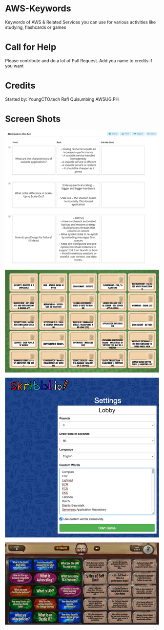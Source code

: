 # AWS-Keywords
Keywords of AWS &amp; Related Services you can use for various activities like studying, flashcards or games

# Call for Help
Please contribute and do a lot of Pull Request. Add you name to credits if you want

# Credits
Started by:
YoungCTO.tech Rafi Quisumbing
AWSUG.PH

# Screen Shots

![Alt text](Screen%20Shot%20Flashcards.png?raw=true "FlashCards")

![Alt text](Screen%20Shot%20Code%20Names.png?raw=true "Code Names")

![Alt text](Screen%20Shot%20Skribblio.png?raw=true "Skribblio")

![Alt text](Screen%20Shot%20Jewels%20of%20Wisdom.png?raw=true "Skribblio")

